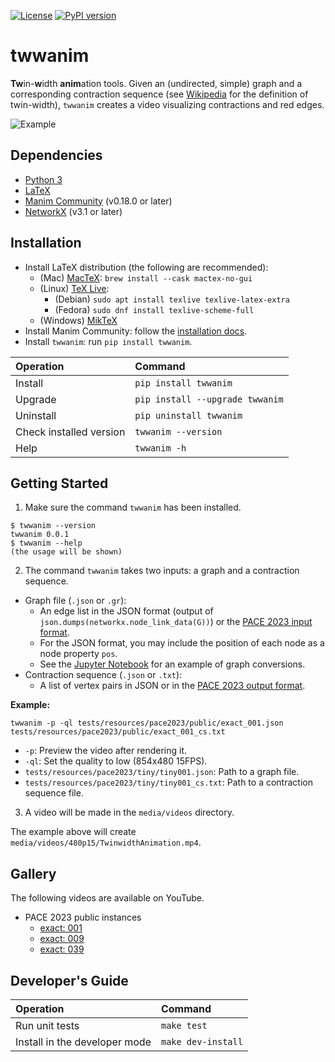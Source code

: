 [![License](https://img.shields.io/badge/license-Apache%202.0-blue.svg)](http://choosealicense.com/licenses/apache-2.0/) [![PyPI version](https://badge.fury.io/py/twwanim.svg)](http://badge.fury.io/py/twwanim)

# twwanim

**Tw**in-**w**idth **anim**ation tools. Given an (undirected, simple) graph and a corresponding contraction sequence (see [Wikipedia](https://en.wikipedia.org/wiki/Twin-width) for the definition of twin-width), `twwanim` creates a video visualizing contractions and red edges.

![Example](https://github.com/mogproject/twwanim/assets/2019701/c4733c67-e976-4322-9558-4995cbf689b1)

## Dependencies

- [Python 3](https://www.python.org/)
- [LaTeX](https://www.latex-project.org/)
- [Manim Community](https://www.manim.community/) (v0.18.0 or later)
- [NetworkX](https://networkx.org/) (v3.1 or later)

## Installation

- Install LaTeX distribution (the following are recommended):
  - (Mac) [MacTeX](https://tug.org/mactex/): `brew install --cask mactex-no-gui`
  - (Linux) [TeX Live](https://www.tug.org/texlive/):
    - (Debian) `sudo apt install texlive texlive-latex-extra`
    - (Fedora) `sudo dnf install texlive-scheme-full`
  - (Windows) [MikTeX](https://miktex.org/download)
- Install Manim Community: follow the [installation docs](https://docs.manim.community/en/stable/installation.html).
- Install `twwanim`: run `pip install twwanim`.

|Operation|Command|
|:---|:---|
| Install | `pip install twwanim` |
| Upgrade | `pip install --upgrade twwanim` |
| Uninstall | `pip uninstall twwanim` |
| Check installed version | `twwanim --version` |
| Help | `twwanim -h` |

## Getting Started

1. Make sure the command `twwanim` has been installed.

```
$ twwanim --version
twwanim 0.0.1
$ twwanim --help
(the usage will be shown)
```

2. The command `twwanim` takes two inputs: a graph and a contraction sequence.

- Graph file (`.json` or `.gr`):
  - An edge list in the JSON format (output of `json.dumps(networkx.node_link_data(G))`) or the [PACE 2023 input format](https://pacechallenge.org/2023/io/).
  - For the JSON format, you may include the position of each node as a node property `pos`.
  - See the [Jupyter Notebook](https://github.com/mogproject/twwanim/blob/main/notebooks/01_ConvertGraphs.ipynb) for an example of graph conversions.
- Contraction sequence (`.json` or `.txt`):
  - A list of vertex pairs in JSON or in the [PACE 2023 output format](https://pacechallenge.org/2023/io/).

**Example:**

```
twwanim -p -ql tests/resources/pace2023/public/exact_001.json tests/resources/pace2023/public/exact_001_cs.txt
```

- `-p`: Preview the video after rendering it.
- `-ql`: Set the quality to low (854x480 15FPS).
- `tests/resources/pace2023/tiny/tiny001.json`: Path to a graph file.
- `tests/resources/pace2023/tiny/tiny001_cs.txt`: Path to a contraction sequence file.

3. A video will be made in the `media/videos` directory.

The example above will create `media/videos/480p15/TwinwidthAnimation.mp4`.

## Gallery

The following videos are available on YouTube.

- PACE 2023 public instances
  - [exact: 001](https://www.youtube.com/watch?v=OqPAuIvCdao)
  - [exact: 009](https://www.youtube.com/watch?v=Kz7vGT03LnY)
  - [exact: 039](https://www.youtube.com/watch?v=6I1VzQDKT_4)

## Developer's Guide

|Operation|Command|
|:---|:---|
| Run unit tests | `make test` |
| Install in the developer mode | `make dev-install` |
